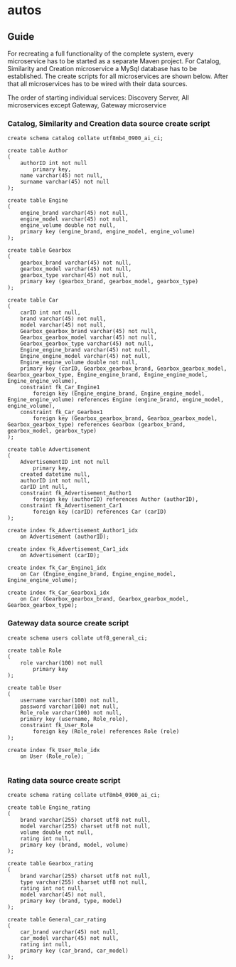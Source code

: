 # autos

## Guide
For recreating a full functionality of the complete system, every microservice has to be started as a separate Maven project. For Catalog, Similarity and Creation microservice a MySql database has to be established. The create scripts for all microservices are shown below. After that all microservices has to be wired with their data sources.

The order of starting individual services: Discovery Server, All microservices except Gateway, Gateway microservice

### Catalog, Similarity and Creation data source create script 

```
create schema catalog collate utf8mb4_0900_ai_ci;

create table Author
(
	authorID int not null
		primary key,
	name varchar(45) not null,
	surname varchar(45) not null
);

create table Engine
(
	engine_brand varchar(45) not null,
	engine_model varchar(45) not null,
	engine_volume double not null,
	primary key (engine_brand, engine_model, engine_volume)
);

create table Gearbox
(
	gearbox_brand varchar(45) not null,
	gearbox_model varchar(45) not null,
	gearbox_type varchar(45) not null,
	primary key (gearbox_brand, gearbox_model, gearbox_type)
);

create table Car
(
	carID int not null,
	brand varchar(45) not null,
	model varchar(45) not null,
	Gearbox_gearbox_brand varchar(45) not null,
	Gearbox_gearbox_model varchar(45) not null,
	Gearbox_gearbox_type varchar(45) not null,
	Engine_engine_brand varchar(45) not null,
	Engine_engine_model varchar(45) not null,
	Engine_engine_volume double not null,
	primary key (carID, Gearbox_gearbox_brand, Gearbox_gearbox_model, Gearbox_gearbox_type, Engine_engine_brand, Engine_engine_model, Engine_engine_volume),
	constraint fk_Car_Engine1
		foreign key (Engine_engine_brand, Engine_engine_model, Engine_engine_volume) references Engine (engine_brand, engine_model, engine_volume),
	constraint fk_Car_Gearbox1
		foreign key (Gearbox_gearbox_brand, Gearbox_gearbox_model, Gearbox_gearbox_type) references Gearbox (gearbox_brand, gearbox_model, gearbox_type)
);

create table Advertisement
(
	AdvertisementID int not null
		primary key,
	created datetime null,
	authorID int not null,
	carID int null,
	constraint fk_Advertisement_Author1
		foreign key (authorID) references Author (authorID),
	constraint fk_Advertisement_Car1
		foreign key (carID) references Car (carID)
);

create index fk_Advertisement_Author1_idx
	on Advertisement (authorID);

create index fk_Advertisement_Car1_idx
	on Advertisement (carID);

create index fk_Car_Engine1_idx
	on Car (Engine_engine_brand, Engine_engine_model, Engine_engine_volume);

create index fk_Car_Gearbox1_idx
	on Car (Gearbox_gearbox_brand, Gearbox_gearbox_model, Gearbox_gearbox_type);

```
### Gateway data source create script

```
create schema users collate utf8_general_ci;

create table Role
(
	role varchar(100) not null
		primary key
);

create table User
(
	username varchar(100) not null,
	password varchar(100) not null,
	Role_role varchar(100) not null,
	primary key (username, Role_role),
	constraint fk_User_Role
		foreign key (Role_role) references Role (role)
);

create index fk_User_Role_idx
	on User (Role_role);
  
```
### Rating data source create script  
 
``` 
create schema rating collate utf8mb4_0900_ai_ci;

create table Engine_rating
(
	brand varchar(255) charset utf8 not null,
	model varchar(255) charset utf8 not null,
	volume double not null,
	rating int null,
	primary key (brand, model, volume)
);

create table Gearbox_rating
(
	brand varchar(255) charset utf8 not null,
	type varchar(255) charset utf8 not null,
	rating int not null,
	model varchar(45) not null,
	primary key (brand, type, model)
);

create table General_car_rating
(
	car_brand varchar(45) not null,
	car_model varchar(45) not null,
	rating int null,
	primary key (car_brand, car_model)
);

```


